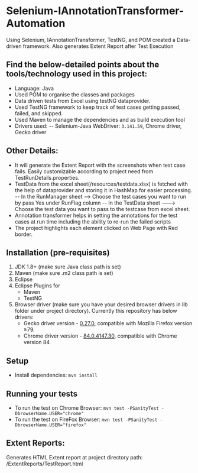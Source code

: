 # Selenium-IAnnotationTransformer-Automation
Using Selenium, IAnnotationTransformer, TestNG, and POM created a Data-driven framework. Also generates Extent Report after Test Execution

## Find the below-detailed points about the tools/technology used in this project:
* Language: Java
* Used POM to organise the classes and packages
* Data driven tests from Excel using testNG dataprovider.
* Used TestNG framework to keep track of test cases getting passed, failed, and skipped.
* Used Maven to manage the dependencies and as build execution tool
* Drivers used:
-- Selenium-Java WebDriver: `3.141.59`, Chrome driver, Gecko driver


## Other Details:
* It will generate the Extent Report with the screenshots when test case fails. Easily customizable according to project need from TestRunDetails.properties.
* TestData from the excel sheet(/resources/testdata.xlsx) is fetched with the help of dataprovider and storing it in HashMap for easier processing.
-- In the RunManager sheet --> Choose the test cases you want to run by pass Yes under RunFlag column
-- In the TestData sheet ---> Choose the test data you want to pass to the testcase from excel sheet.
* Annotation transformer helps in setting the annotations for the test cases at run time including the ability to re-run the failed scripts
* The project highlights each element clicked on Web Page with Red border.


## Installation (pre-requisites)
1. JDK 1.8+ (make sure Java class path is set)
2. Maven (make sure .m2 class path is set)
3. Eclipse
4. Eclipse Plugins for
   * Maven
   * TestNG
5. Browser driver (make sure you have your desired browser drivers in lib folder under project directory).
   Currently this repository has below drivers:
   * Gecko driver version - [0.27.0](https://github.com/mozilla/geckodriver/releases/tag/v0.27.0), compatible with Mozilla Firefox version ≥79.
   * Chrome driver version - [84.0.4147.30](https://chromedriver.storage.googleapis.com/index.html?path=84.0.4147.30/), compatible with Chrome version 84


## Setup
* Install dependencies: `mvn install`


## Running your tests
* To run the test on Chrome Browser: `mvn test -PSanityTest -DbrowserName.USER="chrome"`
* To run the test on FireFox Browser: `mvn test -PSanityTest -DbrowserName.USER="firefox"`


## Extent Reports:
Generates HTML Extent report at project directory path: /ExtentReports/TestReport.html
